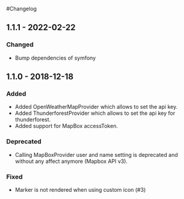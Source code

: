 
#Changelog

## 1.1.1 - 2022-02-22

### Changed

 - Bump dependencies of symfony

## 1.1.0 - 2018-12-18

### Added

 - Added OpenWeatherMapProvider which allows to set the api key.
 - Added ThunderforestProvider which allows to set the api key for thunderforest.
 - Added support for MapBox accessToken.
 
### Deprecated

 - Calling MapBoxProvider user and name setting is deprecated and without any affect anymore (Mapbox API v3). 

### Fixed

 - Marker is not rendered when using custom icon (#3)
